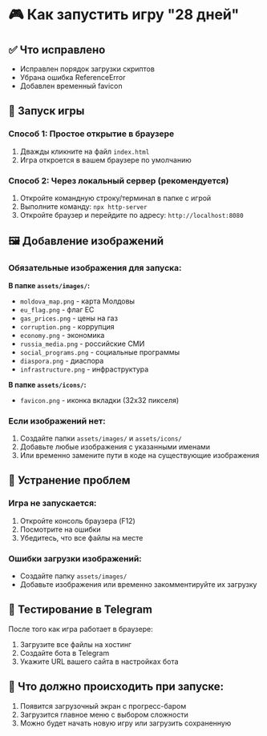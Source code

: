 # 🎮 Как запустить игру "28 дней"

## ✅ Что исправлено
- Исправлен порядок загрузки скриптов
- Убрана ошибка ReferenceError
- Добавлен временный favicon

## 🚀 Запуск игры

### Способ 1: Простое открытие в браузере
1. Дважды кликните на файл `index.html`
2. Игра откроется в вашем браузере по умолчанию

### Способ 2: Через локальный сервер (рекомендуется)
1. Откройте командную строку/терминал в папке с игрой
2. Выполните команду: `npx http-server`
3. Откройте браузер и перейдите по адресу: `http://localhost:8080`

## 🖼️ Добавление изображений

### Обязательные изображения для запуска:
**В папке `assets/images/`:**
- `moldova_map.png` - карта Молдовы
- `eu_flag.png` - флаг ЕС
- `gas_prices.png` - цены на газ
- `corruption.png` - коррупция
- `economy.png` - экономика
- `russia_media.png` - российские СМИ
- `social_programs.png` - социальные программы
- `diaspora.png` - диаспора
- `infrastructure.png` - инфраструктура

**В папке `assets/icons/`:**
- `favicon.png` - иконка вкладки (32x32 пикселя)

### Если изображений нет:
1. Создайте папки `assets/images/` и `assets/icons/`
2. Добавьте любые изображения с указанными именами
3. Или временно замените пути в коде на существующие изображения

## 🔧 Устранение проблем

### Игра не запускается:
1. Откройте консоль браузера (F12)
2. Посмотрите на ошибки
3. Убедитесь, что все файлы на месте

### Ошибки загрузки изображений:
- Создайте папку `assets/images/`
- Добавьте изображения или временно закомментируйте их загрузку

## 📱 Тестирование в Telegram
После того как игра работает в браузере:
1. Загрузите все файлы на хостинг
2. Создайте бота в Telegram
3. Укажите URL вашего сайта в настройках бота

## 🎯 Что должно происходить при запуске:
1. Появится загрузочный экран с прогресс-баром
2. Загрузится главное меню с выбором сложности
3. Можно будет начать новую игру или загрузить сохраненную
